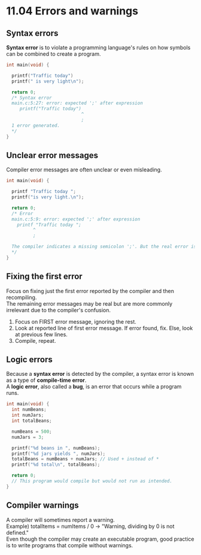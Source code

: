 # 11.04 Errors and warnings

## Syntax errors 
**Syntax error** is to violate a programming language's rules on how symbols can be combined to create a program.   
```c
int main(void) {

  printf("Traffic today")
  printf(" is very light\n");

  return 0;
  /* Syntax error
  main.c:5:27: error: expected ';' after expression
     printf("Traffic today")
                            ^
                            ;
  1 error generated.
  */
}
```

## Unclear error messages
Compiler error messages are often unclear or even misleading.   
```c
int main(void) {

  printf "Traffic today ";
  printf("is very light.\n");

  return 0;
  /* Error
  main.c:5:9: error: expected ';' after expression
    printf "Traffic today ";
          ^
          ;

  The compiler indicates a missing semicolon ';'. But the real error is the missing parentheses.
  */
}
```

## Fixing the first error
Focus on fixing just the first error reported by the compiler and then recompiling.   
The remaining error messages may be real but are more commonly irrelevant due to the compiler's confusion.   
1. Focus on FIRST error message, ignoring the rest.   
2. Look at reported line of first error message. If error found, fix. Else, look at previous few lines.   
3. Compile, repeat.   

## Logic errors
Because a **syntax error** is detected by the compiler, a syntax error is known as a type of **compile-time error**.   
A **logic error**, also called a **bug**, is an error that occurs while a program runs.   
```c
int main(void) {
  int numBeans;
  int numJars;
  int totalBeans;

  numBeans = 500;
  numJars = 3;

  printf("%d beans in ", numBeans);
  printf("%d jars yields ", numJars);
  totalBeans = numBeans + numJars; // Used + instead of *
  printf("%d total\n", totalBeans);

  return 0;
  // This program would compile but would not run as intended.
}  
```

## Compiler warnings
A compiler will sometimes report a warning.   
Example) totalItems = numItems / 0 -> "Warning, dividing by 0 is not defined."   
Even though the compiler may create an executable program, good practice is to write programs that compile without warnings.
